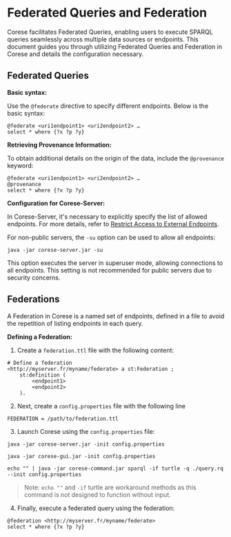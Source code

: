 # Federated Queries and Federation

Corese facilitates Federated Queries, enabling users to execute SPARQL queries seamlessly across multiple data sources or endpoints. This document guides you through utilizing Federated Queries and Federation in Corese and details the configuration necessary.

## Federated Queries

**Basic syntax:**

Use the `@federate` directive to specify different endpoints. Below is the basic syntax:

```sparql
@federate <uri1endpoint1> <uri2endpoint2> …
select * where {?x ?p ?y}
```

**Retrieving Provenance Information:**

To obtain additional details on the origin of the data, include the `@provenance` keyword:

```sparql
@federate <uri1endpoint1> <uri2endpoint2> …
@provenance
select * where {?x ?p ?y}
```

**Configuration for Corese-Server:**

In Corese-Server, it's necessary to explicitly specify the list of allowed endpoints. For more details, refer to [Restrict Access to External Endpoints](https://github.com/Wimmics/corese/blob/master/docs/getting%20started/Getting%20Started%20With%20Corese-server.md#4-restrict-access-to-external-endpoints).

For non-public servers, the `-su` option can be used to allow all endpoints:

```shell
java -jar corese-server.jar -su
```

This option executes the server in superuser mode, allowing connections to all endpoints. This setting is not recommended for public servers due to security concerns.

## Federations

A Federation in Corese is a named set of endpoints, defined in a file to avoid the repetition of listing endpoints in each query.

**Defining a Federation:**

1. Create a `federation.ttl` file with the following content:

```ttl
# Define a federation
<http://myserver.fr/myname/federate> a st:Federation ;
    st:definition (
        <endpoint1> 
        <endpoint2>
    ).
```

2. Next, create a `config.properties` file with the following line

```properties
FEDERATION = /path/to/federation.ttl
```

3. Launch Corese using the `config.properties` file:

```shell
java -jar corese-server.jar -init config.properties
```

```shell
java -jar corese-gui.jar -init config.properties
```

```shell
echo "" | java -jar corese-command.jar sparql -if turtle -q ./query.rq --init config.properties
```

> Note: `echo ""` and `-if` turtle are workaround methods as this command is not designed to function without input.

4. Finally, execute a federated query using the federation:

```sparql
@federation <http://myserver.fr/myname/federate>
select * where {?x ?p ?y}
```

<!-- **Execute a query without `@federation`:**

In Corese-Server, it's possible to execute a federated query without the `@federation` directive by defining the federation in the config file as shown above.

Then, a SPARQL query sent to the Corese SPARQL endpoint URL, <http://myserver.fr/myname/federate>, will be processed as a federated query. -->
